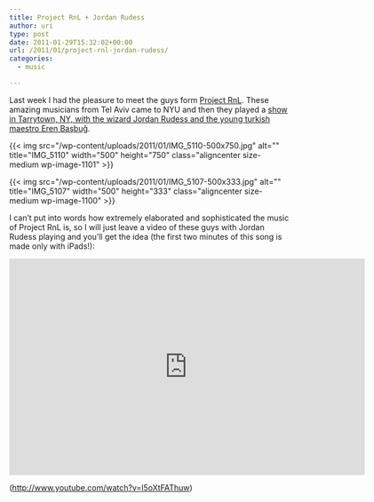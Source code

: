```yaml
---
title: Project RnL + Jordan Rudess
author: uri
type: post
date: 2011-01-29T15:32:02+00:00
url: /2011/01/project-rnl-jordan-rudess/
categories:
  - music

---
```

Last week I had the pleasure to meet the guys form [Project RnL][1]. These amazing musicians from Tel Aviv came to NYU and then they played a [show in Tarrytown, NY, with the wizard Jordan Rudess and the young turkish maestro Eren Başbuğ][2].

{{< img src="/wp-content/uploads/2011/01/IMG_5110-500x750.jpg" alt="" title="IMG_5110" width="500" height="750" class="aligncenter size-medium wp-image-1101" >}} 

{{< img src="/wp-content/uploads/2011/01/IMG_5107-500x333.jpg" alt="" title="IMG_5107" width="500" height="333" class="aligncenter size-medium wp-image-1100" >}} 

I can&#8217;t put into words how extremely elaborated and sophisticated the music of Project RnL is, so I will just leave a video of these guys with Jordan Rudess playing and you&#8217;ll get the idea (the first two minutes of this song is made only with iPads!):

<iframe title="YouTube video player" class="youtube-player" type="text/html" width="640" height="390" src="http://www.youtube.com/embed/I5oXtFAThuw" frameborder="0" allowFullScreen></iframe>

(http://www.youtube.com/watch?v=I5oXtFAThuw)

 [1]: http://www.facebook.com/pages/Project-RnL/142614622438757
 [2]: http://www.dreamtheater.net/news_rudess.php#tarrytown